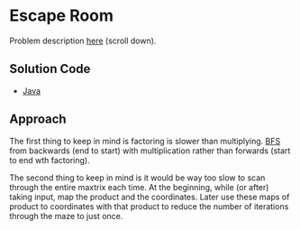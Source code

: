 # Escape Room

Problem description [here](https://www.cemc.uwaterloo.ca/contests/computing/2020/ccc/seniorEF.pdf) (scroll down).

## Solution Code

* [Java](./Main.java)

## Approach

The first thing to keep in mind is factoring is slower than multiplying. [BFS](https://www.geeksforgeeks.org/breadth-first-search-or-bfs-for-a-graph/) from backwards (end to start) with multiplication rather than forwards (start to end wth factoring).

The second thing to keep in mind is it would be way too slow to scan through the entire maxtrix each time. At the beginning, while (or after) taking input, map the product and the coordinates. Later use these maps of product to coordinates with that product to reduce the number of iterations through the maze to just once.
